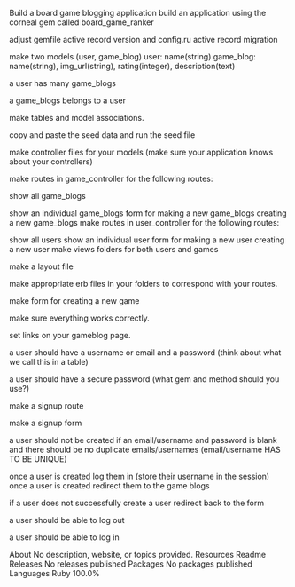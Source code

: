 Build a board game blogging application
build an application using the corneal gem called board_game_ranker

adjust gemfile active record version and config.ru active record migration

make two models (user, game_blog) user: name(string) game_blog: name(string), img_url(string), rating(integer), description(text)

a user has many game_blogs

a game_blogs belongs to a user

make tables and model associations.

copy and paste the seed data and run the seed file

make controller files for your models (make sure your application knows about your controllers)

make routes in game_controller for the following routes:

show all game_blogs
<!-- Left off here.  -->
show an individual game_blogs
form for making a new game_blogs
creating a new game_blogs
make routes in user_controller for the following routes:

show all users
show an individual user
form for making a new user
creating a new user
make views folders for both users and games

make a layout file

make appropriate erb files in your folders to correspond with your routes.

make form for creating a new game

make sure everything works correctly.

set links on your gameblog page.

a user should have a username or email and a password (think about what we call this in a table) 

a user should have a secure password (what gem and method should you use?)

make a signup route 

make a signup form

a user should not be created if an email/username and password is blank and there should be no duplicate emails/usernames (email/username HAS TO BE UNIQUE)

once a user is created log them in (store their username in the session)
once a user is created redirect them to the game blogs 

if a user does not successfully create a user redirect back to the form

a user should be able to log out 

a user should be able to log in

About
No description, website, or topics provided.
Resources
 Readme
Releases
No releases published
Packages
No packages published
Languages
Ruby
100.0%

